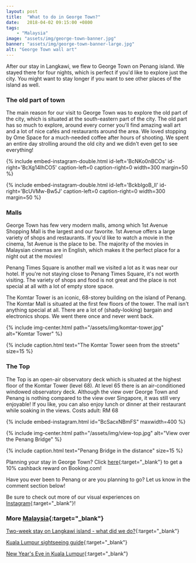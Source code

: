 ```yaml
---
layout: post
title:  "What to do in George Town?"
date:   2018-04-02 09:15:00 +0800
tags:
    - "Malaysia"
image: "assets/img/george-town-banner.jpg"
banner: "assets/img/george-town-banner-large.jpg"
alt: "George Town wall art"
---
```


After our stay in Langkawi, we flew to George Town on Penang island. We stayed there for four nights, which is perfect if you'd like to explore just the city. You might want to stay longer if you want to see other places of the island as well. 

### The old part of town

The main reason for our visit to George Town was to explore the old part of the city, which is situated at the south-eastern part of the city. The old part has so much to explore, around every corner you'll find amazing wall art and a lot of nice cafés and restaurants around the area. We loved stopping by Ome Space for a much-needed coffee after hours of shooting. We spent an entire day strolling around the old city and we didn't even get to see everything! 

{% include embed-instagram-double.html id-left='BcNKo0nBCOs' id-right='BcXg14IhCO5' caption-left=0 caption-right=0 width=300 margin=50 %}

{% include embed-instagram-double.html id-left='BckbIgoB_Il' id-right='BcUVMw-Bw5J' caption-left=0 caption-right=0 width=300 margin=50 %}


### Malls

George Town has few very modern malls, among which 1st Avenue Shopping Mall is the largest and our favorite. 1st Avenue offers a large variety of shops and restaurants. If you'd like to watch a movie in the cinema, 1st Avenue is the place to be. The majority of the movies in Malaysian cinemas are in English, which makes it the perfect place for a night out at the movies! 

Penang Times Square is another mall we visited a lot as it was near our hotel. If you're not staying close to Penang Times Square, it's not worth visiting. The variety of shops and food is not great and the place is not special at all with a lot of empty store space. 

The Komtar Tower is an iconic, 68-storey building on the island of Penang. The Komtar Mall is situated at the first few floors of the tower. The mall isn't anything special at all. There are a lot of (shady-looking) bargain and electronics shops. We went there once and never went back. 

{% include img-center.html path="/assets/img/komtar-tower.jpg" alt="Komtar Tower" %}

{% include caption.html text="The Komtar Tower seen from the streets" size=15 %}

### The Top

The Top is an open-air observatory deck which is situated at the highest floor of the Komtar Tower (level 68). At level 65 there is an air-conditioned windowed observatory deck. Although the view over George Town and Penang is nothing compared to the view over Singapore, it was still very enjoyable! If you like, you can also enjoy lunch or dinner at their restaurant while soaking in the views. 
Costs adult: RM 68

{% include embed-instagram.html id="BcSacxNBmFS" maxwidth=400 %}

{% include img-center.html path="/assets/img/view-top.jpg" alt="View over the Penang Bridge" %}

{% include caption.html text="Penang Bridge in the distance" size=15 %}

Planning your stay in George Town? Click [here][booking.com]{:target="_blank"} to get a 10% cashback reward on Booking.com! 

Have you ever been to Penang or are you planning to go? Let us know in the comment section below! 

Be sure to check out more of our visual experiences on [Instagram][instagram]{:target="_blank"}!

### More [Malaysia][malaysia]{:target="_blank"}

[Two-week stay on Langkawi island - what did we do?][langkawi]{:target="_blank"}

[Kuala Lumpur sightseeing guide][kuala lumpur]{:target="_blank"}

[New Year's Eve in Kuala Lumpur][nye kuala lumpur]{:target="_blank"}

[malaysia]: https://kipamojo.world/tags.html#malaysia
[langkawi]: https://kipamojo.world/2018/03/29/Two-week-stay-on-Langkawi-island.html
[kuala lumpur]: https://kipamojo.world/2018/07/24/Kuala-Lumpur-sightseeing-guide.html
[nye kuala lumpur]: https://kipamojo.world/2018/08/14/New-Years-Eve-in-Kuala-Lumpur.html

[instagram]: https://instagram.com/kipamojo
[booking.com]: https://www.booking.com/s/11_6/joop9916
